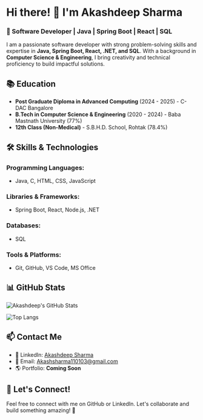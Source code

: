 # Hi there! 👋 I'm Akashdeep Sharma

### 🚀 Software Developer | Java | Spring Boot | React | SQL

I am a passionate software developer with strong problem-solving skills and expertise in **Java, Spring Boot, React, .NET, and SQL**. With a background in **Computer Science & Engineering**, I bring creativity and technical proficiency to build impactful solutions.

## 📚 Education

- **Post Graduate Diploma in Advanced Computing** (2024 - 2025) - C-DAC Bangalore
- **B.Tech in Computer Science & Engineering** (2020 - 2024) - Baba Mastnath University (77%)
- **12th Class (Non-Medical)** - S.B.H.D. School, Rohtak (78.4%)

## 🛠️ Skills & Technologies

### **Programming Languages:**

- Java, C, HTML, CSS, JavaScript

### **Libraries & Frameworks:**

- Spring Boot, React, Node.js, .NET

### **Databases:**

- SQL

### **Tools & Platforms:**

- Git, GitHub, VS Code, MS Office


## 📊 GitHub Stats  
![Akashdeep's GitHub Stats](https://github-readme-stats.vercel.app/api?username=Akashsharmahere&show_icons=true&theme=dark)  

![Top Langs](https://github-readme-stats.vercel.app/api/top-langs/?username=Akashsharmahere&layout=compact&theme=dark)  



## 📫 Contact Me

- 💼 LinkedIn: [Akashdeep Sharma](https://www.linkedin.com/in/akashdeep-sharma-b1a09b280/)
- 📧 Email: [Akashsharma110103@gmail.com](mailto\:Akashsharma110103@gmail.com)
- 🌎 Portfolio: **Coming Soon**

## 🤝 Let's Connect!

Feel free to connect with me on GitHub or LinkedIn. Let's collaborate and build something amazing! 🚀

